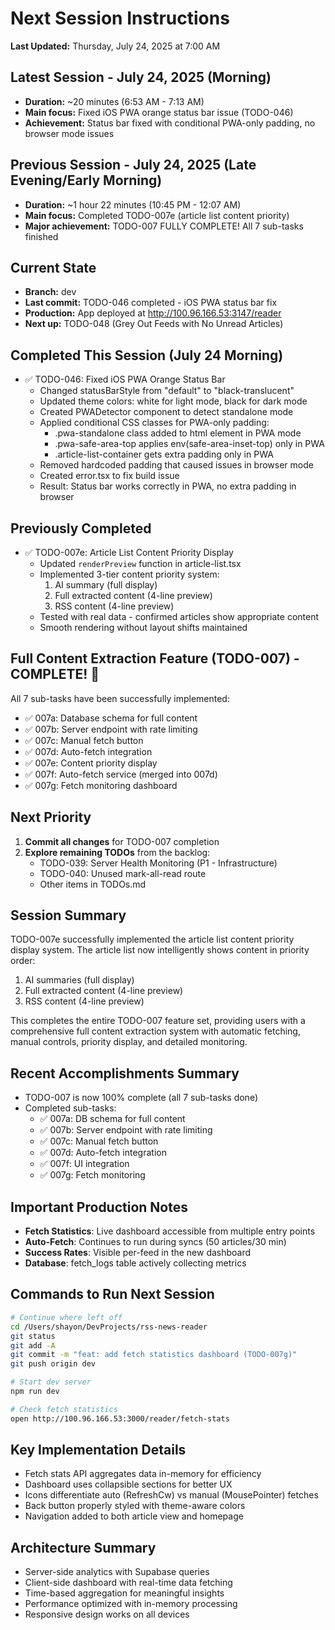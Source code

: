 # Next Session Instructions

**Last Updated:** Thursday, July 24, 2025 at 7:00 AM

## Latest Session - July 24, 2025 (Morning)
- **Duration:** ~20 minutes (6:53 AM - 7:13 AM)  
- **Main focus:** Fixed iOS PWA orange status bar issue (TODO-046)
- **Achievement:** Status bar fixed with conditional PWA-only padding, no browser mode issues

## Previous Session - July 24, 2025 (Late Evening/Early Morning)
- **Duration:** ~1 hour 22 minutes (10:45 PM - 12:07 AM)
- **Main focus:** Completed TODO-007e (article list content priority)
- **Major achievement:** TODO-007 FULLY COMPLETE! All 7 sub-tasks finished

## Current State
- **Branch:** dev
- **Last commit:** TODO-046 completed - iOS PWA status bar fix
- **Production:** App deployed at http://100.96.166.53:3147/reader
- **Next up:** TODO-048 (Grey Out Feeds with No Unread Articles)

## Completed This Session (July 24 Morning)
- ✅ TODO-046: Fixed iOS PWA Orange Status Bar
  - Changed statusBarStyle from "default" to "black-translucent"
  - Updated theme colors: white for light mode, black for dark mode
  - Created PWADetector component to detect standalone mode
  - Applied conditional CSS classes for PWA-only padding:
    - .pwa-standalone class added to html element in PWA mode
    - .pwa-safe-area-top applies env(safe-area-inset-top) only in PWA
    - .article-list-container gets extra padding only in PWA
  - Removed hardcoded padding that caused issues in browser mode
  - Created error.tsx to fix build issue
  - Result: Status bar works correctly in PWA, no extra padding in browser

## Previously Completed
- ✅ TODO-007e: Article List Content Priority Display
  - Updated `renderPreview` function in article-list.tsx
  - Implemented 3-tier content priority system:
    1. AI summary (full display)
    2. Full extracted content (4-line preview)
    3. RSS content (4-line preview)
  - Tested with real data - confirmed articles show appropriate content
  - Smooth rendering without layout shifts maintained

## Full Content Extraction Feature (TODO-007) - COMPLETE! 🎉
All 7 sub-tasks have been successfully implemented:
- ✅ 007a: Database schema for full content
- ✅ 007b: Server endpoint with rate limiting
- ✅ 007c: Manual fetch button
- ✅ 007d: Auto-fetch integration
- ✅ 007e: Content priority display
- ✅ 007f: Auto-fetch service (merged into 007d)
- ✅ 007g: Fetch monitoring dashboard

## Next Priority
1. **Commit all changes** for TODO-007 completion
2. **Explore remaining TODOs** from the backlog:
   - TODO-039: Server Health Monitoring (P1 - Infrastructure)
   - TODO-040: Unused mark-all-read route
   - Other items in TODOs.md

## Session Summary
TODO-007e successfully implemented the article list content priority display system. The article list now intelligently shows content in priority order:
1. AI summaries (full display)
2. Full extracted content (4-line preview)
3. RSS content (4-line preview)

This completes the entire TODO-007 feature set, providing users with a comprehensive full content extraction system with automatic fetching, manual controls, priority display, and detailed monitoring.

## Recent Accomplishments Summary
- TODO-007 is now 100% complete (all 7 sub-tasks done)
- Completed sub-tasks:
  - ✅ 007a: DB schema for full content
  - ✅ 007b: Server endpoint with rate limiting
  - ✅ 007c: Manual fetch button
  - ✅ 007d: Auto-fetch integration
  - ✅ 007f: UI integration
  - ✅ 007g: Fetch monitoring

## Important Production Notes
- **Fetch Statistics**: Live dashboard accessible from multiple entry points
- **Auto-Fetch**: Continues to run during syncs (50 articles/30 min)
- **Success Rates**: Visible per-feed in the new dashboard
- **Database**: fetch_logs table actively collecting metrics

## Commands to Run Next Session
```bash
# Continue where left off
cd /Users/shayon/DevProjects/rss-news-reader
git status
git add -A
git commit -m "feat: add fetch statistics dashboard (TODO-007g)"
git push origin dev

# Start dev server
npm run dev

# Check fetch statistics
open http://100.96.166.53:3000/reader/fetch-stats
```

## Key Implementation Details
- Fetch stats API aggregates data in-memory for efficiency
- Dashboard uses collapsible sections for better UX
- Icons differentiate auto (RefreshCw) vs manual (MousePointer) fetches
- Back button properly styled with theme-aware colors
- Navigation added to both article view and homepage

## Architecture Summary
- Server-side analytics with Supabase queries
- Client-side dashboard with real-time data fetching
- Time-based aggregation for meaningful insights
- Performance optimized with in-memory processing
- Responsive design works on all devices
